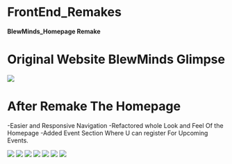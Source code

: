 # FrontEnd_Remakes


<b>BlewMinds_Homepage Remake</b>

<b>Original Website BlewMinds Glimpse</b>
=============================================================
<img src="https://user-images.githubusercontent.com/67728575/95677560-ee64d780-0be3-11eb-8469-acbb83257824.png">



<b>After Remake The Homepage</b>
=============================================================
-Easier and Responsive Navigation
-Refactored whole Look and Feel Of the Homepage
-Added Event Section Where U can register For Upcoming Events.

<img src="https://user-images.githubusercontent.com/67728575/95677685-d3df2e00-0be4-11eb-9697-976e96572a59.png">



<img src="https://user-images.githubusercontent.com/67728575/95677693-df325980-0be4-11eb-85ea-b5efe76f10f2.png">



<img src="https://user-images.githubusercontent.com/67728575/95677700-ea858500-0be4-11eb-98f6-8b6d2f4e37a0.png">


<img src="https://user-images.githubusercontent.com/67728575/95677707-f5d8b080-0be4-11eb-99b3-19644e9bc066.png">


<img src="https://user-images.githubusercontent.com/67728575/95677711-fd985500-0be4-11eb-9573-84c6af33ed87.png">


<img src="https://user-images.githubusercontent.com/67728575/95677717-0d179e00-0be5-11eb-84e6-db960e753ad6.png">

<img src="https://user-images.githubusercontent.com/67728575/95677718-11dc5200-0be5-11eb-9c81-9972c6bf6c72.png">
